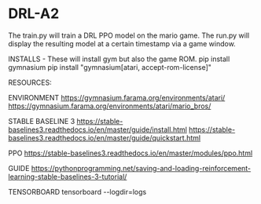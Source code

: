 # DRL-A2
 
The train.py will train a DRL PPO model on the mario game.
The run.py will display the resulting model at a certain timestamp via a game window. 

INSTALLS - These will install gym but also the game ROM.
pip install gymnasium
pip install "gymnasium[atari, accept-rom-license]"


RESOURCES:

ENVIRONMENT
https://gymnasium.farama.org/environments/atari/
https://gymnasium.farama.org/environments/atari/mario_bros/

STABLE BASELINE 3
https://stable-baselines3.readthedocs.io/en/master/guide/install.html
https://stable-baselines3.readthedocs.io/en/master/guide/quickstart.html

PPO
https://stable-baselines3.readthedocs.io/en/master/modules/ppo.html

GUIDE
https://pythonprogramming.net/saving-and-loading-reinforcement-learning-stable-baselines-3-tutorial/

TENSORBOARD
tensorboard --logdir=logs